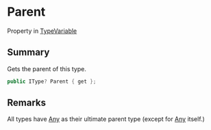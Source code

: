 # Parent

Property in [TypeVariable](typechecker.typevariable.md)

## Summary

Gets the parent of this type.

```csharp
public IType? Parent { get };
```

## Remarks

All types have [Any](yarn.types.any.md) as their ultimate parent type (except for [Any](yarn.types.any.md) itself.)
